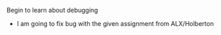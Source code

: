 Begin to learn about debugging
- I am going to fix bug with the given assignment from ALX/Holberton
